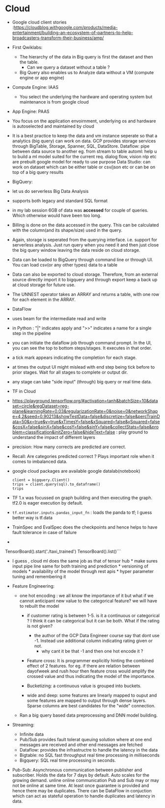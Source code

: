 # Cloud

* Google cloud client stories :https://cloudblog.withgoogle.com/products/media-entertainment/building-an-ecosystem-of-partners-to-help-broadcasters-transform-their-business/amp/

* First Qwiklabs:
  * The hierarchy of the data in Big query is first the dataset and then the table. 
      * Can we query a dataset without a table ?
  * Big Query also enables us to Analyze data without a VM (compute engine or app engine)

* Compute Engine: IAAS
  * You select the underlying the hardware and operating system but maintenance is from google cloud
  
* App Engine: PAAS
 * You focus on the application envoirnment, underlying os and hardware is autoselected and maintained by cloud

* It is a best practice to keep the data and vm instance seperate so that a analytics (big query) can work on data. GCP provides storage services through BigTable, Storage, Spanner, SQL, DataStore.
Dataflow: pipe between data source to another eg. from stream to table
automl: help u to build a ml model suited for the current req. 
dialog flow, vision nlp etc are prebuilt google model for ready to use purpose
Data Studio: can work on dataset which can be either table or csv/json etc or can be on top of a big query results


* BigQuery:
 * let us do serverless Big Data Analysis
 * supports both legacy and standard SQL format
 * in my lab session 6GB of data was **accessed** for couple of queries. Which otherwise would have been too long.
 * Billing is done on the data accessed in the query. This can be calculated with the column(and its shape/size) used in the query.
 * Again, storage is seperated from the querying interface. i.e. support for serverless analysis. Just run query when you need it and then just close the big query window leaving the data reside on cloud storage.
 * Data can be loaded to BigQuery through command line or through UI. You can load csv(or any other types) data to a table
 * Data can also be exported to cloud storage. Therefore, from an external source directly import it to bigquery and through export keep a back up at cloud storage for future use.
 
 * The UNNEST operator takes an ARRAY and returns a table, with one row for each element in the ARRAY. 
 
* DataFlow
 * uses beam for the intermediate read and write
 * in Python : "|" indicates apply and ">>" indicates a name for a single step in the pipeline
 * you can initiate the dataflow job through command prompt. In the UI, you can see the top to bottom steps/stages. It executes in that order.
 * a tick mark appears indicating the completion for each stage.
 * at times the output UI might mislead with end step being tick before to prior stages. Wait for all stages to complete or output dir.
 * any stage can take "side input" (through) big query or real time data.

* TF in Cloud
 * https://playground.tensorflow.org/#activation=tanh&batchSize=10&dataset=circle&regDataset=reg-plane&learningRate=0.03&regularizationRate=0&noise=0&networkShape=4,2&seed=0.90213&showTestData=false&discretize=false&percTrainData=50&x=true&y=true&xTimesY=false&xSquared=false&ySquared=false&cosX=false&sinX=false&cosY=false&sinY=false&collectStats=false&problem=classification&initZero=false&hideText=false   : play ground to understand the impact of different layers
 * precision: How many corrects are predicted are correct.
 * Recall: Are categories predicted correct ? Plays important role when it comes to imbalanced data.
 
 * google cloud packages are available google datalab(notebook)
   ```from google.cloud import bigquery
   client = bigquery.Client()
   trips = client.query(sql).to_dataframe()
   trips
   ```
  * TF 1.x was focussed on graph building and then executing the graph. tf2.0 is eager execution by default.
  * ```tf.estimator.inputs.pandas_input_fn``` : loads the panda to tf; I guess better way is tf.data
  * TrainSpec and EvalSpec does the checkpoints and hence helps to have fault tolerance in case of failure
  * ```from google.datalab.ml import TensorBoard
TensorBoard().start('./taxi_trained')
TensorBoard().list()```

   * I guess , cloud ml does the same job as that of tensor hub
    * make sures input pipe line same for both training and prediction
    * versioning of models
    * availability of the model through rest apis
    * hyper parameter tuning and remembering it
  * Feature Engineering:
    * one hot encoding : we all know the importance of it but what if we cannot anticipant new value to the categorical feature? we will have to rebuilt the model
      * if customer rating is between 1-5. is it a continuous or categorical ? I think it can be categorical but it can be both. What if the rating is not given?
        * the author of the GCP Data Engineer course say that dont use -1. Instead use additional column indicating rating given or not.
           * why cant it be that -1 and then one hot encode it ?
           
           
      * Feature cross: It is programmer explicitly hinting the combined effect of 2 features. for eg. if there are relation between dayofweek and rush hour then feature cross would amplify the crossed value and thus indicating the model of the importance.
      * Bucketizing: a continuous value is grouped into buckets.
      * wide and deep: some features are linearly mapped to ouput and some features are mapped to output through dense layers. Sparse columns are best candidates for the "wide" connection.
      
     * Ran a big query based data preprocessing and DNN model building.

* Streaming:
  * Infinite data
  * Pub/Sub provides fault tolerat queuing solution where at one end messages are received and other end messages are fetched
  * Dataflow: provides the infrastructre to handle the latency in the data
  * Bigtable: no SQL fast throughput real time processing in milliseconds
  * Bigquery: SQL real time processing in seconds.
     
* Pub-Sub: Asynchronous communication between publisher and subscriber. Holds the data for 7 days by default. Auto scales for the growing demand. unline online communication Pub and Sub may or may not be online at same time. At least once guarantee is provided and hence there may be duplicates. There can be DataFlow in conjuction which can act as stateful operation to handle duplicates and latency in data.
